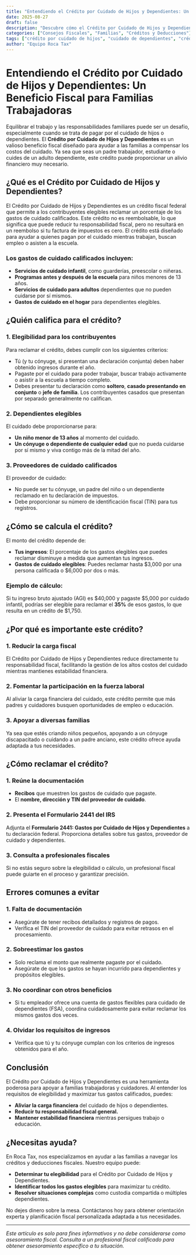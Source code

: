 ```yaml
---
title: "Entendiendo el Crédito por Cuidado de Hijos y Dependientes: Un Beneficio Fiscal para Familias Trabajadoras"  
date: 2025-08-27  
draft: false  
description: "Descubre cómo el Crédito por Cuidado de Hijos y Dependientes puede ayudar a las familias trabajadoras a reducir su carga fiscal mientras cubren los gastos de cuidado para hijos o dependientes. Aprende los criterios de elegibilidad, beneficios y consejos para maximizar este crédito."  
categories: ["Consejos Fiscales", "Familias", "Créditos y Deducciones"]  
tags: ["crédito por cuidado de hijos", "cuidado de dependientes", "créditos fiscales", "IRS", "familias trabajadoras"]  
author: "Equipo Roca Tax"  
---
```


# Entendiendo el Crédito por Cuidado de Hijos y Dependientes: Un Beneficio Fiscal para Familias Trabajadoras

Equilibrar el trabajo y las responsabilidades familiares puede ser un desafío, especialmente cuando se trata de pagar por el cuidado de hijos o dependientes. El **Crédito por Cuidado de Hijos y Dependientes** es un valioso beneficio fiscal diseñado para ayudar a las familias a compensar los costos del cuidado. Ya sea que seas un padre trabajador, estudiante o cuides de un adulto dependiente, este crédito puede proporcionar un alivio financiero muy necesario.

## ¿Qué es el Crédito por Cuidado de Hijos y Dependientes?

El Crédito por Cuidado de Hijos y Dependientes es un crédito fiscal federal que permite a los contribuyentes elegibles reclamar un porcentaje de los gastos de cuidado calificados. Este crédito no es reembolsable, lo que significa que puede reducir tu responsabilidad fiscal, pero no resultará en un reembolso si tu factura de impuestos es cero. El crédito está diseñado para ayudar a quienes pagan por el cuidado mientras trabajan, buscan empleo o asisten a la escuela.

### Los gastos de cuidado calificados incluyen:
- **Servicios de cuidado infantil**, como guarderías, preescolar o niñeras.  
- **Programas antes y después de la escuela** para niños menores de 13 años.  
- **Servicios de cuidado para adultos** dependientes que no pueden cuidarse por sí mismos.  
- **Gastos de cuidado en el hogar** para dependientes elegibles.  

## ¿Quién califica para el crédito?

### 1. **Elegibilidad para los contribuyentes**  
Para reclamar el crédito, debes cumplir con los siguientes criterios:
- Tú (y tu cónyuge, si presentan una declaración conjunta) deben haber obtenido ingresos durante el año.  
- Pagaste por el cuidado para poder trabajar, buscar trabajo activamente o asistir a la escuela a tiempo completo.  
- Debes presentar tu declaración como **soltero**, **casado presentando en conjunto** o **jefe de familia**. Los contribuyentes casados que presentan por separado generalmente no califican.

### 2. **Dependientes elegibles**  
El cuidado debe proporcionarse para:
- **Un niño menor de 13 años** al momento del cuidado.  
- **Un cónyuge o dependiente de cualquier edad** que no pueda cuidarse por sí mismo y viva contigo más de la mitad del año.

### 3. **Proveedores de cuidado calificados**  
El proveedor de cuidado:
- No puede ser tu cónyuge, un padre del niño o un dependiente reclamado en tu declaración de impuestos.  
- Debe proporcionar su número de identificación fiscal (TIN) para tus registros.  

## ¿Cómo se calcula el crédito?

El monto del crédito depende de:
- **Tus ingresos**: El porcentaje de los gastos elegibles que puedes reclamar disminuye a medida que aumentan tus ingresos.  
- **Gastos de cuidado elegibles**: Puedes reclamar hasta $3,000 por una persona calificada o $6,000 por dos o más.

### Ejemplo de cálculo:
Si tu ingreso bruto ajustado (AGI) es $40,000 y pagaste $5,000 por cuidado infantil, podrías ser elegible para reclamar el **35%** de esos gastos, lo que resulta en un crédito de $1,750.

## ¿Por qué es importante este crédito?

### 1. **Reducir la carga fiscal**  
El Crédito por Cuidado de Hijos y Dependientes reduce directamente tu responsabilidad fiscal, facilitando la gestión de los altos costos del cuidado mientras mantienes estabilidad financiera.

### 2. **Fomentar la participación en la fuerza laboral**  
Al aliviar la carga financiera del cuidado, este crédito permite que más padres y cuidadores busquen oportunidades de empleo o educación.

### 3. **Apoyar a diversas familias**  
Ya sea que estés criando niños pequeños, apoyando a un cónyuge discapacitado o cuidando a un padre anciano, este crédito ofrece ayuda adaptada a tus necesidades.

## ¿Cómo reclamar el crédito?

### 1. **Reúne la documentación**  
- **Recibos** que muestren los gastos de cuidado que pagaste.  
- El **nombre, dirección y TIN del proveedor de cuidado**.  

### 2. **Presenta el Formulario 2441 del IRS**  
Adjunta el **Formulario 2441: Gastos por Cuidado de Hijos y Dependientes** a tu declaración federal. Proporciona detalles sobre tus gastos, proveedor de cuidado y dependientes.

### 3. **Consulta a profesionales fiscales**  
Si no estás seguro sobre la elegibilidad o cálculo, un profesional fiscal puede guiarte en el proceso y garantizar precisión.

## Errores comunes a evitar

### 1. **Falta de documentación**  
- Asegúrate de tener recibos detallados y registros de pagos.  
- Verifica el TIN del proveedor de cuidado para evitar retrasos en el procesamiento.

### 2. **Sobreestimar los gastos**  
- Solo reclama el monto que realmente pagaste por el cuidado.  
- Asegúrate de que los gastos se hayan incurrido para dependientes y propósitos elegibles.

### 3. **No coordinar con otros beneficios**  
- Si tu empleador ofrece una cuenta de gastos flexibles para cuidado de dependientes (FSA), coordina cuidadosamente para evitar reclamar los mismos gastos dos veces.

### 4. **Olvidar los requisitos de ingresos**  
- Verifica que tú y tu cónyuge cumplan con los criterios de ingresos obtenidos para el año.

## Conclusión

El Crédito por Cuidado de Hijos y Dependientes es una herramienta poderosa para apoyar a familias trabajadoras y cuidadores. Al entender los requisitos de elegibilidad y maximizar tus gastos calificados, puedes:

- **Aliviar la carga financiera** del cuidado de hijos o dependientes.  
- **Reducir tu responsabilidad fiscal general.**  
- **Mantener estabilidad financiera** mientras persigues trabajo o educación.  

## ¿Necesitas ayuda?

En Roca Tax, nos especializamos en ayudar a las familias a navegar los créditos y deducciones fiscales. Nuestro equipo puede:  
- **Determinar tu elegibilidad** para el Crédito por Cuidado de Hijos y Dependientes.  
- **Identificar todos los gastos elegibles** para maximizar tu crédito.  
- **Resolver situaciones complejas** como custodia compartida o múltiples dependientes.

No dejes dinero sobre la mesa. Contáctanos hoy para obtener orientación experta y planificación fiscal personalizada adaptada a tus necesidades.

---

*Este artículo es solo para fines informativos y no debe considerarse como asesoramiento fiscal. Consulta a un profesional fiscal calificado para obtener asesoramiento específico a tu situación.*

